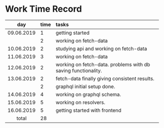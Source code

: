 # Work Time Record

|    day     | time | tasks                                                         |
| :--------: | :--- | :------------------------------------------------------------ |
| 09.06.2019 | 1    | getting started                                               |
|            | 2    | working on fetch-data                                         |
| 10.06.2019 | 2    | studying api and working on fetch-data                        |
| 11.06.2019 | 3    | working on fetch-data                                         |
| 12.06.2019 | 2    | working on fetch-data. problems with db saving functionality. |
| 13.06.2019 | 2    | fetch-data finally giving consistent results.                 |
|            | 2    | graphql initial setup done.                                   |
| 14.06.2019 | 4    | working on graphql schema.                                    |
| 15.06.2019 | 5    | working on resolvers.                                         |
| 16.06.2019 | 5    | getting started with frontend                                 |
|   total    | 28   |                                                               |
